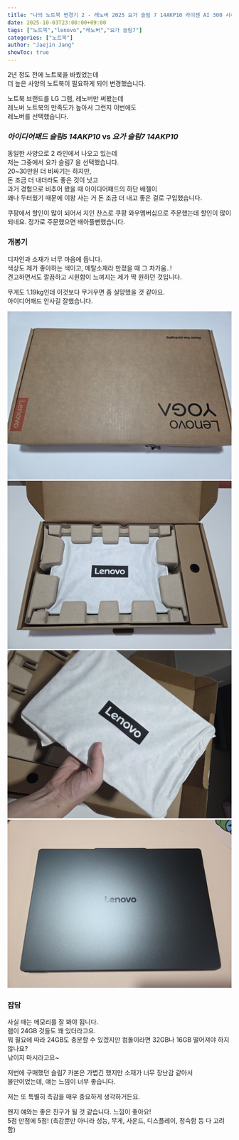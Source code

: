 ```yaml
---
title: "나의 노트북 변경기 2 - 레노버 2025 요가 슬림 7 14AKP10 라이젠 AI 300 시리즈"
date: 2025-10-03T23:00:00+09:00
tags: ["노트북","lenovo","레노버","요가 슬림7"]
categories: ["노트북"]
author: "Jaejin Jang"
showToc: true
---
```


2년 정도 전에 노트북을 바꿨었는데  
더 높은 사양의 노트북이 필요하게 되어 변경했습니다.

노트북 브랜드를 LG 그램, 레노버만 써봤는데  
레노버 노트북의 만족도가 높아서 그런지 이번에도  
레노버를 선택했습니다.

### ***아이디어패드 슬림5 14AKP10*** vs ***요가 슬림7 14AKP10***
동일한 사양으로 2 라인에서 나오고 있는데  
저는 그중에서 요가 슬림7 을 선택했습니다.  
20~30만원 더 비싸기는 하지만,  
돈 조금 더 내더라도 좋은 것이 낫고  
과거 경험으로 비추어 봤을 때 아이디어패드의 하단 배젤이  
꽤나 두터웠기 때문에 이왕 사는 거 돈 조금 더 내고 좋은 걸로 구입했습니다.

쿠팡에서 할인이 많이 되어서 지인 찬스로 쿠팡 와우멤버십으로 주문했는데 할인이 많이 되네요. 정가로 주문했으면 배아플뻔했습니다.

### 개봉기
디자인과 소재가 너무 마음에 듭니다.  
색상도 제가 좋아하는 색이고, 메탈소재라 만졌을 때 그 차가움..!  
견고하면서도 깔끔하고 시원함이 느껴지는 제가 딱 원하던 것입니다.

무게도 1.19kg인데 이것보다 무거우면 좀 실망했을 것 같아요.  
아이디어패드 안사길 잘했습니다.

![새 노트북](/요가슬림7_1.png "새 노트북")
![새 노트북](/요가슬림7_2.png "새 노트북")
![새 노트북](/요가슬림7_3.png "새 노트북")
![새 노트북](/요가슬림7_4.jpg "새 노트북")

### 잡담
사실 때는 메모리를 잘 봐야 됩니다.  
램이 24GB 것들도 꽤 있더라고요.  
뭐 필요에 따라 24GB도 충분할 수 있겠지만 컴돌이라면 32GB나 16GB 떨어져야 하지 않나요?  
낚이지 마시라고요~

저번에 구매했던 슬림7 카본은 가볍긴 했지만 소재가 너무 장난감 같아서  
불만이었는데, 얘는 느낌이 너무 좋습니다.

저는 또 특별히 촉감을 매우 중요하게 생각하거든요.  

왠지 얘와는 좋은 친구가 될 것 같습니다. 느낌이 좋아요!  
5점 만점에 5점! (촉감뿐만 아니라 성능, 무게, 사운드, 디스플레이, 정숙함 등 다 고려함)